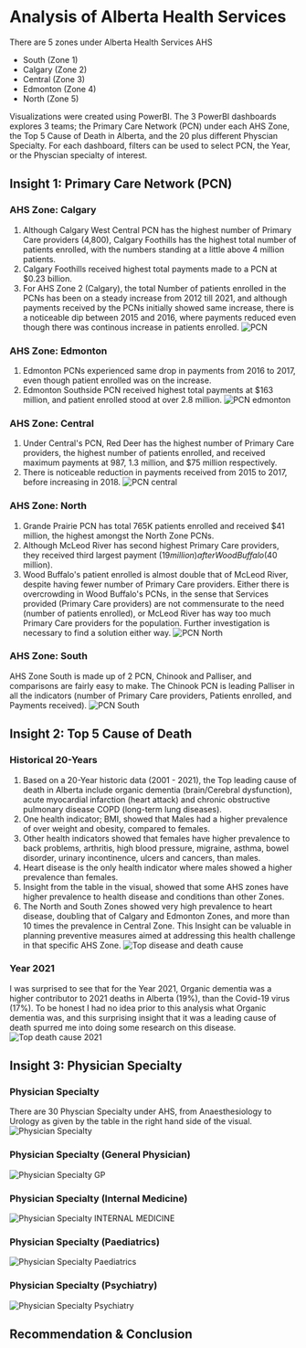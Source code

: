 # Analysis of Alberta Health Services

There are 5 zones under Alberta Health Services AHS
* South (Zone 1) 
* Calgary (Zone 2)
* Central (Zone 3)
* Edmonton (Zone 4)
* North (Zone 5)

Visualizations were created using PowerBI. The 3 PowerBI dashboards explores 3 teams; the Primary Care Network (PCN) under each AHS Zone, the Top 5 Cause of Death in Alberta, and the 20 plus different Physcian Specialty.
For each dashboard, filters can be used to select PCN, the Year, or the Physcian specialty of interest. 

## Insight 1: Primary Care Network (PCN)
### AHS Zone: Calgary
1. Although Calgary West Central PCN has the highest number of Primary Care providers (4,800), Calgary Foothills has the highest total number of patients enrolled, with the numbers standing at a little above 4 million patients. 
2. Calgary Foothills received highest total payments made to a PCN at $0.23 billion. 
3. For AHS Zone 2 (Calgary), the total Number of patients enrolled in the PCNs has been on a steady increase from 2012 till 2021, and although payments received by the PCNs initially showed same increase, there is a noticeable dip between 2015 and 2016, where payments reduced even though there was continous increase in patients enrolled.
![PCN](https://user-images.githubusercontent.com/114383545/193398569-f230840b-6a4f-4681-b2e9-bd7a92f208f9.jpg)


### AHS Zone: Edmonton
1. Edmonton PCNs experienced same drop in payments from 2016 to 2017, even though patient enrolled was on the increase.
2. Edmonton Southside PCN received highest total payments at $163 million, and patient enrolled stood at over 2.8 million.
![PCN edmonton](https://user-images.githubusercontent.com/114383545/193398660-43b3a44a-494f-4a1b-812f-b54f973c9939.jpg)


### AHS Zone: Central
1. Under Central's PCN, Red Deer has the highest number of Primary Care providers, the highest number of patients enrolled, and received maximum payments at 987, 1.3 million, and $75 million respectively.
2. There is noticeable reduction in payments received from 2015 to 2017, before increasing in 2018.
![PCN central](https://user-images.githubusercontent.com/114383545/193398722-147220fb-ed2f-4f72-ab93-c71bef94ec55.jpg)


### AHS Zone: North
1. Grande Prairie PCN has total 765K patients enrolled and received $41 million, the highest amongst the North Zone PCNs.
2. Although McLeod River has second highest Primary Care providers, they received third largest payment ($19 million) after Wood Buffalo ($40 million).
3. Wood Buffalo's patient enrolled is almost double that of McLeod River, despite having fewer number of Primary Care providers. Either there is overcrowding in Wood Buffalo's PCNs, in the sense that Services provided (Primary Care providers) are not commensurate to the need (number of patients enrolled), or McLeod River has way too much Primary Care  providers for the population. Further investigation is necessary to find a solution either way.
![PCN North](https://user-images.githubusercontent.com/114383545/193398748-c53cceb9-8f42-48db-bd11-aac130dfb86c.jpg)


### AHS Zone: South
AHS Zone South is made up of 2 PCN, Chinook and Palliser, and comparisons are fairly easy to make. The Chinook PCN is leading Palliser in all the indicators (number of Primary Care providers, Patients enrolled, and Payments received).
![PCN South](https://user-images.githubusercontent.com/114383545/193398777-51af9cc6-4e18-4807-9fda-17ca17eff5ff.jpg)


## Insight 2: Top 5 Cause of Death
### Historical 20-Years
1. Based on a 20-Year historic data (2001 - 2021), the Top leading cause of death in Alberta include organic dementia (brain/Cerebral dysfunction), acute myocardial infarction (heart attack) and chronic obstructive pulmonary disease COPD (long-term lung diseases).
2. One health indicator; BMI, showed that Males had a higher prevalence of over weight and obesity, compared to females.
3. Other health indicators showed that females have higher prevalence to back problems, arthritis, high blood pressure, migraine, asthma, bowel disorder, urinary incontinence, ulcers and cancers, than males.
4. Heart disease is the only health indicator where males showed a higher prevalence than females.
5. Insight from the table in the visual, showed that some AHS zones have higher prevalence to health disease and conditions than other Zones. 
6. The North and South Zones showed very high prevalence to heart disease, doubling that of Calgary and Edmonton Zones, and more than 10 times the prevalence in Central Zone. This Insight can be valuable in planning preventive measures aimed at addressing this health challenge in that specific AHS Zone.
![Top disease and death cause](https://user-images.githubusercontent.com/114383545/193398803-18d5b3b8-ee68-4db1-a75f-8d6f3d169ca1.jpg)


### Year 2021
I was surprised to see that for the Year 2021, Organic dementia was a higher contributor to 2021 deaths in Alberta (19%), than the Covid-19 virus (17%). To be honest I had no idea prior to this analysis what Organic dementia was, and this surprising insight that it was a leading cause of death spurred me into doing some research on this disease.
![Top death cause 2021](https://user-images.githubusercontent.com/114383545/193398835-2bc1cd22-bca6-4129-8e3a-2d6032d2a2fd.jpg)


## Insight 3: Physician Specialty 
### Physician Specialty
There are 30 Physcian Specialty under AHS, from Anaesthesiology to Urology as given by the table in the right hand side of the visual.
![Physician Specialty](https://user-images.githubusercontent.com/114383545/193398855-5d821a65-2994-4912-9c9c-3bd054a84674.jpg)


### Physician Specialty (General Physician)
![Physician Specialty GP](https://user-images.githubusercontent.com/114383545/193398914-af4d76f9-f350-46b1-9ea8-2c1f8c408dd2.jpg)

### Physician Specialty (Internal Medicine)
![Physician Specialty INTERNAL MEDICINE](https://user-images.githubusercontent.com/114383545/193398930-9c119246-bf91-4def-be4a-68a357c61561.jpg)


### Physician Specialty (Paediatrics)
![Physician Specialty Paediatrics](https://user-images.githubusercontent.com/114383545/193398945-defe94c2-ec54-46c3-9685-70bf1945325e.jpg)


### Physician Specialty (Psychiatry)
![Physician Specialty Psychiatry](https://user-images.githubusercontent.com/114383545/193398965-dd2211c7-e028-4fb2-9022-5f707250a54a.jpg)


## Recommendation & Conclusion 

